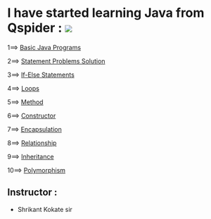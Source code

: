 # I have started learning Java from Qspider  :           <a href="https://hits.seeyoufarm.com"><img src="https://hits.seeyoufarm.com/api/count/incr/badge.svg?url=https%3A%2F%2Fgithub.com%2FShubham-Bhoite%2FDaily-Java-Learning&count_bg=%2379C83D&title_bg=%23555555&icon=java.svg&icon_color=%23E7E7E7&title=hits&edge_flat=false"/></a>
1==> [Basic Java Programs](https://github.com/Shubham-Bhoite/Daily-Java-Learning/tree/main/Basic%20Java%20Programs)

2==> [Statement Problems Solution](https://github.com/Shubham-Bhoite/Daily-Java-Learning/tree/main/Statement%20Problems)

3==> [If-Else Statements](https://github.com/Shubham-Bhoite/Daily-Java-Learning/tree/main/If%20Else%20Statements)

4==> [Loops](https://github.com/Shubham-Bhoite/Daily-Java-Learning/tree/main/Loops/For%20Loop)

5==> [Method](https://github.com/Shubham-Bhoite/Daily-Java-Learning/tree/main/Method)

6==> [Constructor]()

7==> [Encapsulation](https://github.com/Shubham-Bhoite/Daily-Java-Learning/tree/main/Encapsulation)

8==> [Relationship](https://github.com/Shubham-Bhoite/Daily-Java-Learning/tree/main/Relationship)

9==> [Inheritance](https://github.com/Shubham-Bhoite/Daily-Java-Learning/tree/main/Inheritance)

10==> [Polymorphism](https://github.com/Shubham-Bhoite/Daily-Java-Learning/tree/main/Polymorphism/Method%20Overloading)
## Instructor :
- Shrikant Kokate sir
